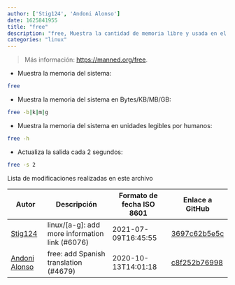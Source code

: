 ```yaml
---
author: ['Stig124', 'Andoni Alonso']
date: 1625841955
title: "free"
description: "free, Muestra la cantidad de memoria libre y usada en el sistema."
categories: "linux"
---
```

> Más información: <https://manned.org/free>.

- Muestra la memoria del sistema:

```bash
free
```

- Muestra la memoria del sistema en Bytes/KB/MB/GB:

```bash
free -b|k|m|g
```

- Muestra la memoria del sistema en unidades legibles por humanos:

```bash
free -h
```

- Actualiza la salida cada 2 segundos:

```bash
free -s 2
```
Lista de modificaciones realizadas en este archivo


Autor | Descripción | Formato de fecha ISO 8601 | Enlace a GitHub
------|-----|-----|-----
[Stig124](mailto:stigpro@outlook.fr) | linux/[a-g]: add more information link (#6076) | 2021-07-09T16:45:55 | [3697c62b5e5c](https://github.com/tldr-pages/tldr/commit/3697c62b5e5cd9bae7a99c591cb81d1ddcfbf792)
[Andoni Alonso](mailto:14891798+andoniaf@users.noreply.github.com) | free: add Spanish translation (#4679) | 2020-10-13T14:01:18 | [c8f252b76998](https://github.com/tldr-pages/tldr/commit/c8f252b76998dbb1593576c6ea0ba31ac6099bcb)

